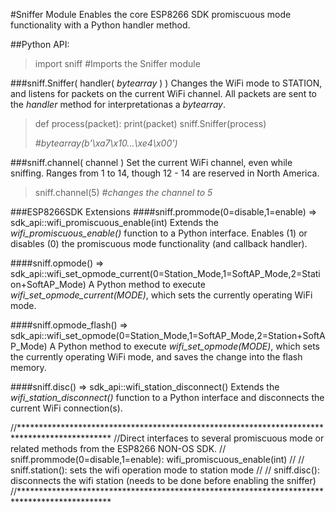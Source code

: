 #Sniffer Module
Enables the core ESP8266 SDK promiscuous mode functionality with a Python handler method.

##Python API:
>import sniff  #Imports the Sniffer module

###sniff.Sniffer( handler( *bytearray* ) )
Changes the WiFi mode to STATION, and listens for packets on the current WiFi channel.
All packets are sent to the *handler* method for interpretationas a _bytearray_.

>def process(packet):
>	print(packet) 
>sniff.Sniffer(process)
>
>*#bytearray(b'\xa7\x10\...\xe4\x00')*

###sniff.channel( channel )
Set the current WiFi channel, even while sniffing.
Ranges from 1 to 14, though 12 - 14 are reserved in North America.

>sniff.channel(5)     *#changes the channel to 5*

###ESP8266SDK Extensions
####sniff.prommode(0=disable,1=enable) => sdk_api::wifi_promiscuous_enable(int)
Extends the *wifi_promiscuous_enable()* function to a Python interface. Enables (1) or disables (0) the promiscuous mode functionality (and callback handler).

####sniff.opmode() => sdk_api::wifi_set_opmode_current(0=Station_Mode,1=SoftAP_Mode,2=Station+SoftAP_Mode)
A Python method to execute *wifi_set_opmode_current(_MODE_)*, which sets the currently operating WiFi mode.

####sniff.opmode_flash() => sdk_api::wifi_set_opmode(0=Station_Mode,1=SoftAP_Mode,2=Station+SoftAP_Mode)
A Python method to execute *wifi_set_opmode(_MODE_)*, which sets the currently operating WiFi mode, and saves the change into the flash memory.

####sniff.disc() => sdk_api::wifi_station_disconnect()
Extends the *wifi_station_disconnect()* function to a Python interface and disconnects the current WiFi connection(s).





//*********************************************************************************************
//Direct interfaces to several promiscuous mode or related methods from the ESP8266 NON-OS SDK.
// sniff.prommode(0=disable,1=enable): wifi_promiscuous_enable(int)
//
// sniff.station(): sets the wifi operation mode to station mode
//
// sniff.disc(): disconnects the wifi station (needs to be done before enabling the sniffer) 
//*********************************************************************************************
